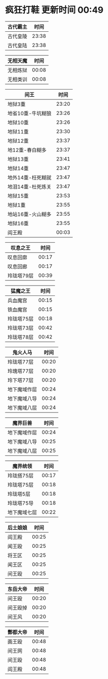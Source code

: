 # 疯狂打鞋 更新时间 00:49

| 古代霸主   | 时间    |
|--------|-------|
| 古代皇陵 | 23:38 |
| 古代皇陆 | 23:38 |

| 无相天魔   | 时间    |
|--------|-------|
| 无相炼狱 | 00:08 |
| 无相类训 | 00:08 |

| 间王   | 时间    |
|--------|-------|
| 地狱3重 | 23:20 |
| 地省10重-牛坑糊狼 | 23:26 |
| 地狱10重 | 23:26 |
| 地狱11重 | 23:30 |
| 地狱12重 | 23:37 |
| 地12重-春白糊多 | 23:37 |
| 地狱13重 | 23:41 |
| 地狱14重 | 23:47 |
| 地外14重-枉死糊就 | 23:47 |
| 地泪14重-杜死炼关 | 23:47 |
| 地狱15重 | 23:53 |
| 地狱1重 | 23:55 |
| 地站16重-火山糊多 | 23:55 |
| 地狱16重 | 23:55 |
| 阎王殿 | 00:03 |

| 叹息之王   | 时间    |
|--------|-------|
| 叹息回廓 | 00:17 |
| 叹息回廊 | 00:17 |
| 玲珑塔79层 | 00:39 |

| 猛魔之王   | 时间    |
|--------|-------|
| 兵血魔宫 | 00:15 |
| 铁血魔宫 | 00:15 |
| 玲珑塔75层 | 00:18 |
| 玲珑塔73层 | 00:42 |
| 玲珑塔78层 | 00:42 |

| 鬼火人马   | 时间    |
|--------|-------|
| 玲珑塔77层 | 00:20 |
| 玲瑰塔77层 | 00:20 |
| 玲下塔77层 | 00:20 |
| 地下魔域作层 | 00:24 |
| 地下魔域八导 | 00:24 |
| 地下魔域八层 | 00:24 |

| 魔界巨兽   | 时间    |
|--------|-------|
| 地下魔域作层 | 00:24 |
| 地下魔域八导 | 00:25 |
| 地下魔域八层 | 00:25 |

| 魔界统领   | 时间    |
|--------|-------|
| 玲珑搭75层 | 00:17 |
| 玲珑塔75层 | 00:18 |
| 玲珑塔5层 | 00:18 |
| 玲珑塔75导 | 00:18 |
| 地下魔域七层 | 00:22 |

| 后土娘娘   | 时间    |
|--------|-------|
| 阎王殿 | 00:25 |
| 闻王殴 | 00:25 |
| 将王区 | 00:25 |
| 闻王区 | 00:25 |
| 间王殴 | 00:25 |

| 东岳大帝   | 时间    |
|--------|-------|
| 间王殴 | 00:20 |
| 间王殴掉 | 00:20 |
| 间王风 | 00:20 |

| 酆都大帝   | 时间    |
|--------|-------|
| 画王殴 | 00:48 |
| 间王网 | 00:48 |
| 间王殴 | 00:48 |
| 阎王殿 | 00:48 |